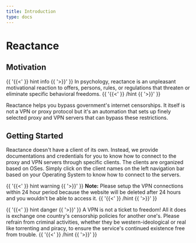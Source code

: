 ```yaml
---
title: Introduction
type: docs
---
```


# Reactance

## Motivation
{{ '{{<' }} hint info {{ '>}}' }}
In psychology, reactance is an unpleasant motivational reaction to offers, persons, rules, or regulations that threaten or eliminate specific behavioral freedoms.
{{ '{{<' }} /hint {{ '>}}' }}

Reactance helps you bypass government's internet censorships. It itself is not a VPN or proxy protocol but it's an automation that sets up finely selected proxy and VPN servers that can bypass these restrictions.

## Getting Started

Reactance doesn't have a client of its own. Instead, we provide documentations and credentials for you to know how to connect to the proxy and VPN servers through specific clients. The clients are organized based on OSes. Simply click on the client names on the left navigation bar based on your Operating System to know how to connect to the servers.

{{ '{{<' }} hint warning {{ '>}}' }}
**Note:** Please setup the VPN connections within 24 hour period because the website will be deleted after 24 hours and you wouldn't be able to access it.
{{ '{{<' }} /hint {{ '>}}' }}

{{ '{{<' }} hint danger {{ '>}}' }}
A VPN is not a ticket to freedom!
All it does is exchange one country's censorship policies for another one's.
Please refrain from criminal activities, whether they be western-ideological or real like torrenting and piracy, to ensure the service's continued existence free from trouble.
{{ '{{<' }} /hint {{ '>}}' }}